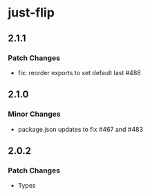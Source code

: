# just-flip

## 2.1.1

### Patch Changes

- fix: reorder exports to set default last #488

## 2.1.0

### Minor Changes

- package.json updates to fix #467 and #483

## 2.0.2

### Patch Changes

- Types

